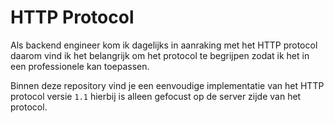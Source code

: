 # HTTP Protocol
Als backend engineer kom ik dagelijks in aanraking met het HTTP protocol daarom vind ik het belangrijk om het protocol te begrijpen zodat ik het in een professionele kan toepassen.

Binnen deze repository vind je een eenvoudige implementatie van het HTTP protocol versie `1.1` hierbij is alleen gefocust op de server zijde van het protocol. 






